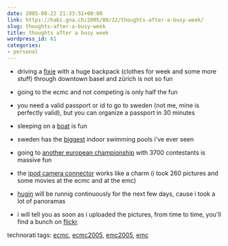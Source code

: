 ```yaml
---
date: 2005-08-22 21:33:51+00:00
link: https://habi.gna.ch/2005/08/22/thoughts-after-a-busy-week/
slug: thoughts-after-a-busy-week
title: thoughts after a busy week
wordpress_id: 61
categories:
- personal
---
```



- driving a [fixie](https://flickr.com/photos/tags/fixie/clusters/) with a huge backpack (clothes for week and some more stuff) through downtown basel and zürich is not so fun
  
- going to the ecmc and not competing is only half the fun
  
- you need a valid passport or id to go to sweden (not me, mine is perfectly valid), but you can organize a passport in 30 minutes
  
- sleeping on a [boat](http://www.rygerfjord.se/) is fun
  
- sweden has the [biggest](https://www.flickr.com/photos/habi/34774857/) indoor swimming pools i've ever seen
  
- going to [another european championship](http://emc2005.se/) with 3700 contestants is massive fun
  
- the [ipod camera connector](https://amazon.de/exec/obidos/redirect?tag=habignach-20%26link_code=xm2%26camp=2025%26creative=165953%26path=http://www.amazon.de/gp/redirect.html%253fASIN=B00083PGFS%2526tag=habignach-20%2526lcode=xm2%2526cID=2025%2526ccmID=165953%2526location=/o/ASIN/B00083PGFS%25253FSubscriptionId=02ZH6J1W0649DTNS6002) works like a charm (i took 260 pictures and some movies at the ecmc and at the emc)
  
- [hugin](http://hugin.sourceforge.net/) will be runnig continuously for the next few days, cause i took a lot of panoramas
  
- i will tell you as soon as i uploaded the pictures, from time to time, you'll find a bunch on [flickr](https://flickr.com/photos/habi/)





technorati tags: [ecmc](http://technorati.com/tag/ecmc), [ecmc2005](http://technorati.com/tag/ecmc2005), [emc2005](http://technorati.com/tag/emc2005), [emc](http://technorati.com/tag/emc)
